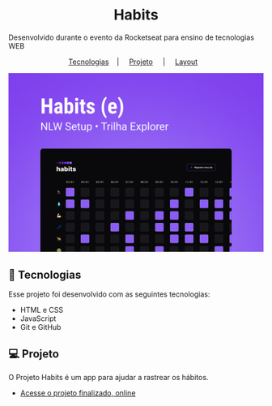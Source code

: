 <h1 align="center"> Habits</h1>

<p> Desenvolvido durante o evento da Rocketseat para ensino de tecnologias WEB</p>

<p align="center"> 
<a href="#-tecnologias"> Tecnologias</a>&nbsp;&nbsp;&nbsp;&nbsp;| &nbsp;&nbsp;&nbsp; 
<a href="#-projeto"> Projeto</a> &nbsp;&nbsp;&nbsp;&nbsp;| &nbsp;&nbsp;&nbsp;
<a href="#-layout"> Layout</a>&nbsp;&nbsp;&nbsp;

<p align="center">
<img alt="projeto Habits" src=".github/preview.jpg"></p>

## 🚀 Tecnologias

Esse projeto foi desenvolvido com as seguintes tecnologias:

- HTML e CSS
- JavaScript
- Git e GitHub

## 💻 Projeto

O Projeto Habits é um app para ajudar a rastrear os hábitos.

- [Acesse o projeto finalizado, online ](https://gabrielbaim.github.io/nlw-setup-explorer/)
